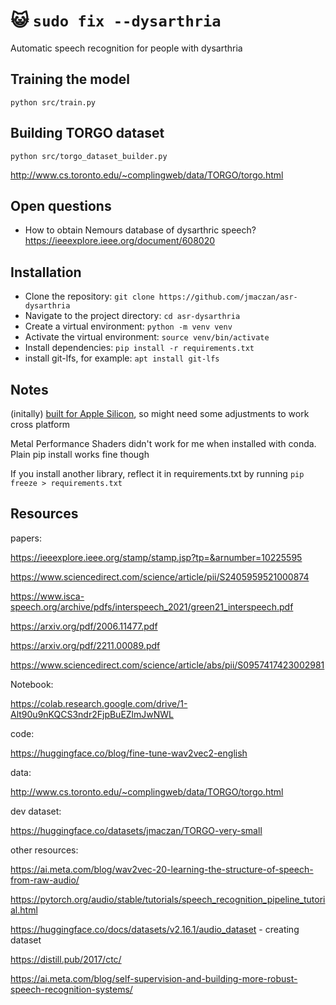 # 😺 `sudo fix --dysarthria`

Automatic speech recognition for people with dysarthria

## Training the model

`python src/train.py`

## Building TORGO dataset

`python src/torgo_dataset_builder.py`

http://www.cs.toronto.edu/~complingweb/data/TORGO/torgo.html

## Open questions

- How to obtain Nemours database of dysarthric speech? https://ieeexplore.ieee.org/document/608020

## Installation

- Clone the repository: `git clone https://github.com/jmaczan/asr-dysarthria`
- Navigate to the project directory: `cd asr-dysarthria`
- Create a virtual environment: `python -m venv venv`
- Activate the virtual environment: `source venv/bin/activate`
- Install dependencies: `pip install -r requirements.txt`
- install git-lfs, for example: `apt install git-lfs`

## Notes

(initally) [built for Apple Silicon](https://developer.apple.com/metal/pytorch/), so might need some adjustments to work cross platform

Metal Performance Shaders didn't work for me when installed with conda. Plain pip install works fine though

If you install another library, reflect it in requirements.txt by running `pip freeze > requirements.txt`

## Resources

papers:

https://ieeexplore.ieee.org/stamp/stamp.jsp?tp=&arnumber=10225595

https://www.sciencedirect.com/science/article/pii/S2405959521000874

https://www.isca-speech.org/archive/pdfs/interspeech_2021/green21_interspeech.pdf

https://arxiv.org/pdf/2006.11477.pdf

https://arxiv.org/pdf/2211.00089.pdf

https://www.sciencedirect.com/science/article/abs/pii/S0957417423002981

Notebook:

https://colab.research.google.com/drive/1-Alt90u9nKQCS3ndr2FjpBuEZlmJwNWL

code:

https://huggingface.co/blog/fine-tune-wav2vec2-english

data:

http://www.cs.toronto.edu/~complingweb/data/TORGO/torgo.html

dev dataset:

https://huggingface.co/datasets/jmaczan/TORGO-very-small

other resources:

https://ai.meta.com/blog/wav2vec-20-learning-the-structure-of-speech-from-raw-audio/

https://pytorch.org/audio/stable/tutorials/speech_recognition_pipeline_tutorial.html

https://huggingface.co/docs/datasets/v2.16.1/audio_dataset - creating dataset

https://distill.pub/2017/ctc/

https://ai.meta.com/blog/self-supervision-and-building-more-robust-speech-recognition-systems/
